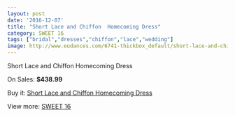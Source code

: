 ```yaml
---
layout: post
date: '2016-12-07'
title: "Short Lace and Chiffon  Homecoming Dress"
category: SWEET 16
tags: ["bridal","dresses","chiffon","lace","wedding"]
image: http://www.eudances.com/6741-thickbox_default/short-lace-and-chiffon-homecoming-dress.jpg
---
```

Short Lace and Chiffon  Homecoming Dress

On Sales: **$438.99**
<a href="https://www.eudances.com/en/sweet-16/2490-short-lace-and-chiffon-homecoming-dress.html"><amp-img layout="responsive" width="600" height="600" src="//www.eudances.com/6741-thickbox_default/short-lace-and-chiffon-homecoming-dress.jpg" alt="Short Lace and Chiffon  Homecoming Dress 0" /></a>
<a href="https://www.eudances.com/en/sweet-16/2490-short-lace-and-chiffon-homecoming-dress.html"><amp-img layout="responsive" width="600" height="600" src="//www.eudances.com/6742-thickbox_default/short-lace-and-chiffon-homecoming-dress.jpg" alt="Short Lace and Chiffon  Homecoming Dress 1" /></a>

Buy it: [Short Lace and Chiffon  Homecoming Dress](https://www.eudances.com/en/sweet-16/2490-short-lace-and-chiffon-homecoming-dress.html "Short Lace and Chiffon  Homecoming Dress")

View more: [SWEET 16](https://www.eudances.com/en/18-sweet-16 "SWEET 16")